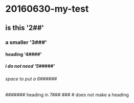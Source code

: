 # 20160630-my-test
## is this '2##'
### a smaller '3###'
#### heading '4####'
##### i do not need '5#####'
###### space to put a 6######
####### heading in 7### ### # does not make a heading

